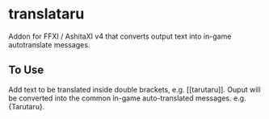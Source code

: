 # translataru
Addon for FFXI / AshitaXI v4 that converts output text into in-game autotranslate messages.

## To Use
Add text to be translated inside double brackets, e.g. [[tarutaru]]. Ouput will be converted
into the common in-game auto-translated messages. e.g. {Tarutaru}.
